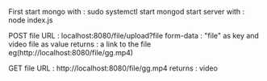 First start mongo with : sudo systemctl start mongod
start server with : node index.js

POST file
URL : localhost:8080/file/upload?file
form-data : "file" as key and video file as value
returns   : a link to the file eg(http://localhost:8080/file/gg.mp4)

GET file
URL : http://localhost:8080/file/gg.mp4
returns : video 
